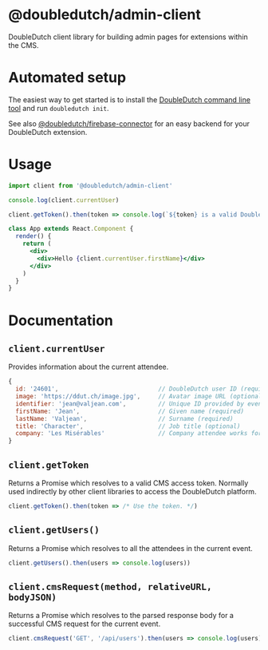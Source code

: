 @doubledutch/admin-client
======================

DoubleDutch client library for building admin pages for extensions within the CMS.

# Automated setup

The easiest way to get started is to install the [DoubleDutch command line tool](https://github.com/doubledutch/cli) and run `doubledutch init`.

See also [@doubledutch/firebase-connector](https://github.com/doubledutch/firebase-connector)
for an easy backend for your DoubleDutch extension.

# Usage

```jsx
import client from '@doubledutch/admin-client'

console.log(client.currentUser)

client.getToken().then(token => console.log(`${token} is a valid DoubleDutch CMS access token, usually used indirectly by other client libraries.`))

class App extends React.Component {
  render() {
    return (
      <div>
        <div>Hello {client.currentUser.firstName}</div>
      </div>
    )
  }
}
```

# Documentation

## `client.currentUser`

Provides information about the current attendee.

```javascript
{
  id: '24601',                            // DoubleDutch user ID (required)
  image: 'https://ddut.ch/image.jpg',     // Avatar image URL (optional)
  identifier: 'jean@valjean.com',         // Unique ID provided by event organizer (required)
  firstName: 'Jean',                      // Given name (required)
  lastName: 'Valjean',                    // Surname (required)
  title: 'Character',                     // Job title (optional)
  company: 'Les Misérables'               // Company attendee works for (optional)
}
```

## `client.getToken`

Returns a Promise which resolves to a valid CMS access token.  Normally used
indirectly by other client libraries to access the DoubleDutch platform.

```javascript
client.getToken().then(token => /* Use the token. */)
```

## `client.getUsers()`

Returns a Promise which resolves to all the attendees in the current event.

```javascript
client.getUsers().then(users => console.log(users))
```

## `client.cmsRequest(method, relativeURL, bodyJSON)`

Returns a Promise which resolves to the parsed response body for a successful
CMS request for the current event.

```javascript
client.cmsRequest('GET', '/api/users').then(users => console.log(users))
```
